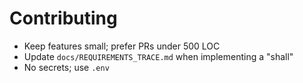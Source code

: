 # Contributing

- Keep features small; prefer PRs under 500 LOC
- Update `docs/REQUIREMENTS_TRACE.md` when implementing a "shall"
- No secrets; use `.env`
